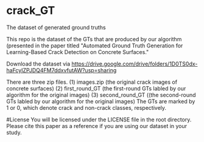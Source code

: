 # crack_GT
The dataset of generated ground truths 

This repo is the dataset of the GTs that are produced by our algorithm (presented in the paper titled "Automated Ground Truth Generation for Learning-Based Crack Detection on Concrete Surfaces."

Download the dataset via https://drive.google.com/drive/folders/1D0TS0dx-haFcyIZPJDQ4FM7ddxvfutAW?usp=sharing

There are three zip files. 
(1) images.zip (the original crack images of concrete surfaces)
(2) first_round_GT (the first-round GTs labled by our algorithm for the original images)
(3) second_round_GT ((the second-round GTs labled by our algorithm for the original images)
The GTs are marked by 1 or 0, which denote crack and non-crack classes, respectively.

#License
You will be licensed under the LICENSE file in the root directory. Please cite this paper as a reference if you are using our dataset in your study.

